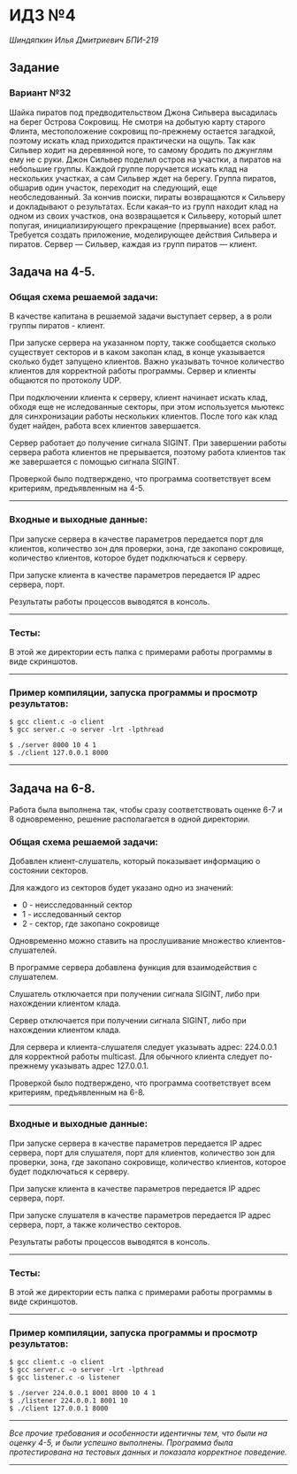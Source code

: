 # ИДЗ №4
*Шиндяпкин Илья Дмитриевич БПИ-219*
## Задание
### Вариант №32
Шайка пиратов под предводительством Джона Сильвера высадилась на берег Острова
Сокровищ. Не смотря на добытую карту старого Флинта, местоположение
сокровищ по-прежнему остается загадкой, поэтому искать
клад приходится практически на ощупь. Так как Сильвер ходит на
деревянной ноге, то самому бродить по джунглям ему не с руки.
Джон Сильвер поделил остров на участки, а пиратов на небольшие группы.
Каждой группе поручается искать клад на нескольких
участках, а сам Сильвер ждет на берегу. Группа пиратов, обшарив
один участок, переходит на следующий, еще необследованный. За
кончив поиски, пираты возвращаются к Сильверу и докладывают
о результатах. Если какая–то из групп находит клад на одном из
своих участков, она возвращается к Сильверу, который шлет попугая,
инициализирующего прекращение (прервыание) всех работ.
Требуется создать приложение, моделирующее действия
Сильвера и пиратов. Сервер — Сильвер, каждая из групп
пиратов — клиент.

## Задача на 4-5.
### Общая схема решаемой задачи:
В качестве капитана в решаемой задачи выступает сервер, а в роли группы пиратов - клиент.

При запуске сервера на указанном порту, также сообщается сколько существует секторов и в каком закопан клад, в конце указывается сколько будет запущено клиентов.
Важно указывать точное количество клиентов для корректной работы программы.
Сервер и клиенты общаются по протоколу UDP.

При подключении клиента к серверу, клиент начинает искать клад, обходя еще не иследованные секторы, при этом используется мьютекс
для синхронизации работы нескольких клиентов. После того как клад будет найден, работа всех клиентов завершается.

Сервер работает до получение сигнала SIGINT. При завершении работы сервера работа клиентов не прерывается,
поэтому работа клиентов так же завершается с помощью сигнала SIGINT.

Проверкой было подтверждено, что программа соответствует всем критериям, предъявленным на 4-5.
***
### Входные и выходные данные:
При запуске сервера в качестве параметров передается порт для клиентов, количество зон для проверки, зона, где закопано сокровище, 
количество клиентов, которое будет подключаться к серверу.

При запуске клиента в качестве параметров передается IP адрес сервера, порт.

Результаты работы процессов выводятся в консоль.
***
### Тесты:
В этой же директории есть папка с примерами работы программы в виде скриншотов.
***
### Пример компиляции, запуска программы и просмотр результатов:

    $ gcc client.c -o client
    $ gcc server.c -o server -lrt -lpthread

	$ ./server 8000 10 4 1
    $ ./client 127.0.0.1 8000
***

## Задача на 6-8.
Работа была выполнена так, чтобы сразу соответствовать оценке 6-7 и 8 одновременно,
решение располагается в одной директории.

### Общая схема решаемой задачи:
Добавлен клиент-слушатель, который показывает информацию о состоянии секторов.

Для каждого из секторов будет указано одно из значений:
- 0 - неисследованный сектор
- 1 - исследованный сектор
- 2 - сектор, где закопано сокровище

Одновременно можно ставить на прослушивание множество клиентов-слушателей. 

В программе сервера добавлена функция для взаимодействия с слушателем.

Слушатель отключается при получении сигнала SIGINT, либо при нахождении клиентом клада.

Сервер отключается при получении сигнала SIGINT, либо при нахождении клиентом клада.

Для сервера и клиента-слушателя следует указывать адрес: 224.0.0.1 для корректной работы multicast.
Для обычного клиента следует по-прежнему указывать адрес 127.0.0.1.

Проверкой было подтверждено, что программа соответствует всем критериям, предъявленным на 6-8.
***
### Входные и выходные данные:
При запуске сервера в качестве параметров передается IP адрес сервера, порт для слушателя, порт для клиентов, количество зон для проверки, зона, где закопано сокровище, 
количество клиентов, которое будет подключаться к серверу.

При запуске клиента в качестве параметров передается IP адрес сервера, порт.

При запуске слушателя в качестве параметров передается IP адрес сервера, порт, а также количество секторов.

Результаты работы процессов выводятся в консоль.
***
### Тесты:
В этой же директории есть папка с примерами работы программы в виде скриншотов.
***
### Пример компиляции, запуска программы и просмотр результатов:

    $ gcc client.c -o client
    $ gcc server.c -o server -lrt -lpthread
    $ gcc listener.c -o listener

	$ ./server 224.0.0.1 8001 8000 10 4 1 
    $ ./listener 224.0.0.1 8001 10 
    $ ./client 127.0.0.1 8000
***
*Все прочие требования и особенности идентичны тем, что были на оценку 4-5, и были успешно выполнены.
Программа была протестирована на тестовых данных и показала корректное поведение.*
***
